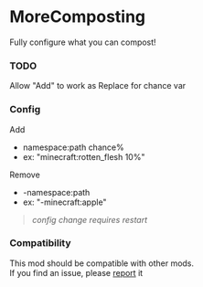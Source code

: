 # MoreComposting
Fully configure what you can compost!<br>
### TODO
Allow "Add" to work as Replace for chance var

### Config
Add<br>
- namespace:path chance%<br>
- ex: "minecraft:rotten_flesh 10%"

Remove<br>
- -namespace:path<br>
- ex: "-minecraft:apple"
> *config change requires restart*
### Compatibility
This mod should be compatible with other mods.<br>
If you find an issue, please [report](https://github.com/BananaPuppy/MoreComposting/issues/new/choose) it
